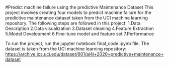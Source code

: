 #Predict machine failure using the predictive Maintenance Dataset
This project involves creating four models to predict machine failure for the predictive maintenance dataset taken from the UCI machine learning repository.
The following steps are followed in this project:
1.Data Description
2.Data visualization
3.Dataset cleaning
4.Feature Extraction
5.Model Development
6.Fine-tune model and feature set
7.Performance

To run the project, run the jupyter notebook final_code.ipynb file.
The dataset is taken from the UCI machine learning repository: 
https://archive.ics.uci.edu/dataset/601/ai4i+2020+predictive+maintenance+dataset

